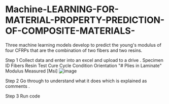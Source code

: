 # Machine-LEARNING-FOR-MATERIAL-PROPERTY-PREDICTION-OF-COMPOSITE-MATERIALS-
Three machine learning models develop to predict the young's modulus of four CFRPs that are the combination of two fibers and two resins. 

Step 1
Collect data and enter into an excel and upload to a drive . 
Specimen ID	Fibers 	Resin 	Test	Cure Cycle	Condition	Orientation	"# Plies in
Laminate"	Modulus Measured [Msi]
![image](https://github.com/TadiwanStan/Machine-LEARNING-FOR-MATERIAL-PROPERTY-PREDICTION-OF-COMPOSITE-MATERIALS-/assets/168996369/d54633a4-cb3d-4e61-9e60-8eb85125bfed)

Step 2 
Go through to understand what it does which is explained as comments . 

Step 3 
Run code 

